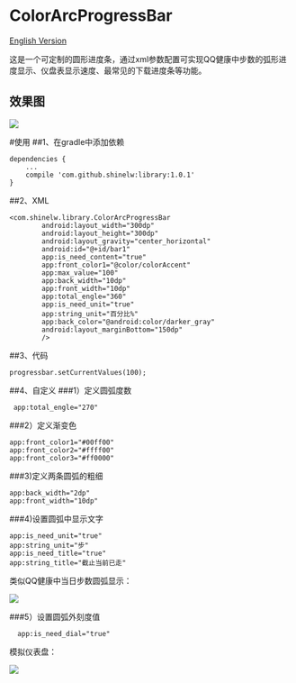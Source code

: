 # ColorArcProgressBar

[English Version](https://github.com/Shinelw/ColorArcProgressBar/blob/master/README_ENGLISH.md)

这是一个可定制的圆形进度条，通过xml参数配置可实现QQ健康中步数的弧形进度显示、仪盘表显示速度、最常见的下载进度条等功能。

## 效果图
 ![](https://raw.githubusercontent.com/Shinelw/ColorArcProgressBar/master/Demo.gif)
 
#使用
##1、在gradle中添加依赖
```
dependencies {
    ...
    compile 'com.github.shinelw:library:1.0.1'
}
```
##2、XML
```
<com.shinelw.library.ColorArcProgressBar
        android:layout_width="300dp"
        android:layout_height="300dp"
        android:layout_gravity="center_horizontal"
        android:id="@+id/bar1"
        app:is_need_content="true"
        app:front_color1="@color/colorAccent"
        app:max_value="100"
        app:back_width="10dp"
        app:front_width="10dp"
        app:total_engle="360"
        app:is_need_unit="true"
        app:string_unit="百分比%"
        app:back_color="@android:color/darker_gray"
        android:layout_marginBottom="150dp"
        />
```
##3、代码
```
progressbar.setCurrentValues(100);
```

##4、自定义
###1）定义圆弧度数
```
 app:total_engle="270" 
```
###2）定义渐变色
```
app:front_color1="#00ff00"
app:front_color2="#ffff00"
app:front_color3="#ff0000"
```
###3)定义两条圆弧的粗细
```
app:back_width="2dp"
app:front_width="10dp"
```
###4)设置圆弧中显示文字
```
app:is_need_unit="true"
app:string_unit="步"
app:is_need_title="true"
app:string_title="截止当前已走"
```
类似QQ健康中当日步数圆弧显示：

![](https://raw.githubusercontent.com/Shinelw/ColorArcProgressBar/master/demo_qq.gif)

###5）设置圆弧外刻度值
```
  app:is_need_dial="true"
```

模拟仪表盘：

![](https://raw.githubusercontent.com/Shinelw/ColorArcProgressBar/master/demo_dashboard.gif)



